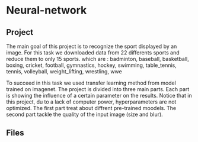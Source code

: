 # Neural-network

## Project

The main goal of this project is to recognize the sport displayed by an image.
For this task we downloaded data from 22 differents sports and reduce them to only 15 sports.
which are : 
badminton,
baseball,
basketball,
boxing,
cricket,
football,
gymnastics,
hockey,
swimming,
table_tennis,
tennis,
volleyball,
weight_lifting,
wrestling,
wwe

To succeed in this task we used transfer learning method from model trained on imagenet.
The project is divided into three main parts. Each part is showing the influence of a certain parameter on the results.
Notice that in this project, du to a lack of computer power, hyperparameters are not optimized.
The first part treat about diffrent pre-trained moodels. The second part tackle the quality of the input image (size and blur).

## Files